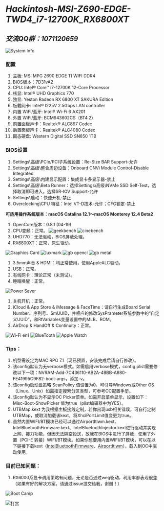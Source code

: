 # *Hackintosh-MSI-Z690-EDGE-TWD4_i7-12700K_RX6800XT*

## *交流QQ群：1071120659*


![System Info](https://s2.loli.net/2022/03/20/ARni1MVuEoezbls.png)


### 配置
1. 主板: MSI MPG Z690 EDGE TI WIFI DDR4
1. BIOS版本：7D31vA2
1. CPU: Intel® Core™ i7-12700K 12-Core Processor
1. 核显: Intel® UHD Graphics 770
1. 独显: Yeston Radeon RX 6800 XT SAKURA Edition
1. 板载网卡: Intel® I225V 2.5Gbps LAN controller
1. 内置 WiFi/蓝牙: Intel® Wi-Fi 6 AX201
1. 外置 WiFi/蓝牙: BCM943602CS（BT4.2）
1. 前置面板声卡：Realtek® ALC897 Codec
1. 后置面板声卡：Realtek® ALC4080 Codec
1. 固态硬盘: Western Digital SSD SN850 1TB

### BIOS设置
1. Settings\高级\PCIe/PCI子系统设置：Re-Size BAR Support-允许
2. Settings\高级\整合周边设备：Onboard CNVi Module Control-Disable Integrated
3. Settings\高级\内建显示配置：集成显卡多显示器-禁止
4. Settings\高级\Beta Runner：选择Settings\高级\NVMe SSD Self-Test，选择取消即可进入，选择SR-IOV Support-允许
5. Settings\启动：快速开机-禁止
6. Overclocking\CPU 特征：Intel VT-D技术-允许；CFG锁定-禁止


**可适用操作系统版本：macOS Catalina 12.1～macOS Monterey 12.4 Beta2**

1. OpenCore版本：0.8.1 (04-19)
1. CPU变频：正常。
![geekbench](https://s2.loli.net/2022/03/20/UCiBQsJfRoYHI17.png)
![cinebench](https://s2.loli.net/2022/03/07/glSNVRsxG8w9aEc.png)
1. UHD770：无法驱动，BIOS屏蔽处理。
1. RX6800XT：正常，原生驱动。

![Graphics Card](https://s2.loli.net/2022/02/09/AdihloJsO9jZcEG.png)
![luxmark](https://s2.loli.net/2022/03/20/h8L91X4GPCaxjgU.png)
![gb opencl](https://s2.loli.net/2022/03/20/jf95GNRuSpOW2I7.png)
![gb metal](https://s2.loli.net/2022/03/20/JVisRnw5YmGIAL6.png)

1. 3.5mm声音 & HDMI：均正常使用，使用AppleALC驱动。
1. USB：正常。
1. 有线网卡：理论正常（未测试）。
1. 睡眠唤醒：正常。

![Power Saver](https://s2.loli.net/2022/02/09/f5PQ6731X2ukqIU.png)

1. 关机开机：正常。
1. iCloud & App Store & iMessage & FaceTime：请自行生成Board Serial Number、序列号、SmUUID，并相应的修改SysPrameter系统参数中的“自定义UUID”，和RtVariables变量设置中的MLB、ROM。
1. AirDrop & HandOff & Continuity：正常。

![Wi-Fi en1](https://s2.loli.net/2022/02/09/2XrCMNRca15oUYj.png)
![BlueTooth](https://s2.loli.net/2022/02/09/PLTa14XQ53ez7S6.png)
![Apple Watch](https://s2.loli.net/2022/02/09/qPAD1pdlZMU7hux.png)

### Tips：

1. 机型需设定为MAC RPO 7.1（现已预置，安装完成后请自行修改）。
1. 该config默认为无verbose模式。如需启用verbose模式，config.plist需要修改以下一项：NVRAM-Add-7C436110-AB2A-4BBB-A880-FE41995C9F82-boot-args，添加-v。
1. 该config启动盘策略 ScanPolicy 值设置为0。可引导Windows或Other OS（Linux、Unix）如需指定搜索分区类型，可参考OC配置手册。
1. 该config默认为不显示OC Picker菜单。如需开启菜单显示，设置如下：Misc-Boot-ShowPicker 值为true（plist编辑器中为YES）。
1. UTBMap.kext 为我根据主板接线定制，若你出现usb相关错误，可自行定制UTBMap，或取消加载该kext，将XhciPortLimit值变更为true。
1. 虽然内置WIFI/BT模块已经可以通过AirportItlwm.kext、IntelBluetoothFirmware.kext、IntelBluetoothInjector.kext进行驱动并实现上网、接力功能，但因无法隔空投送，故我在BIOS中进行了屏蔽，使用了外置（PCI-E 转接）WIFI/BT模块。如果你想要用内置WIFI/BT模块，可以在以下链接下载kext（[IntelBluetoothFirmware](https://github.com/OpenIntelWireless/IntelBluetoothFirmware/releases)、[AirportItlwm](https://github.com/OpenIntelWireless/itlwm/releases)），载入到OC中驱动使用。

### 目前已知问题：

1. RX6000系显卡调用策略有问题，无论是否通过weg驱动，利用率都表现很差（如果有好的解决方案，请通过issue提交给我，谢谢！）


![Boot Camp](https://s2.loli.net/2022/02/09/2pdDMUnsmHl5J4B.png)

![打赏](https://s3.bmp.ovh/imgs/2022/02/518d817d09e604ab.jpg)

